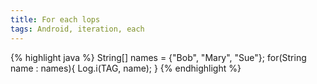 ```yaml
---
title: For each lops
tags: Android, iteration, each
---
```


{% highlight java %}
String[] names = {"Bob", "Mary", "Sue"};
for(String name : names){
	Log.i(TAG, name);
}
{% endhighlight %}
